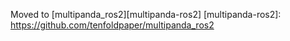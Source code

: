 Moved to [multipanda_ros2][multipanda-ros2]
[multipanda-ros2]: https://github.com/tenfoldpaper/multipanda_ros2
